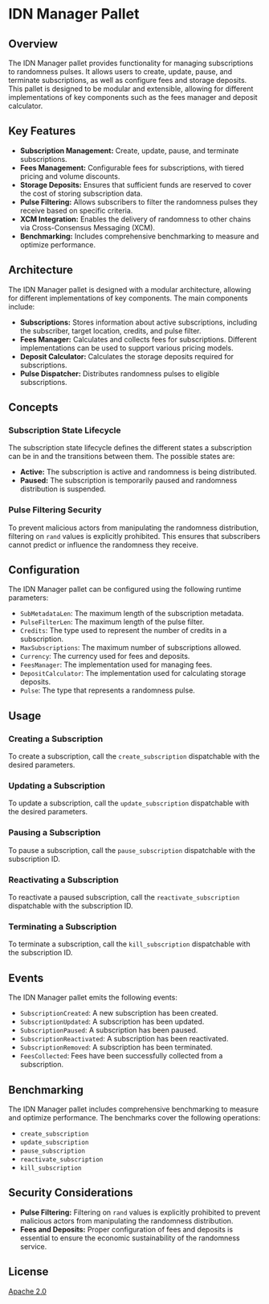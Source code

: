 # IDN Manager Pallet

## Overview

The IDN Manager pallet provides functionality for managing subscriptions to randomness pulses. It allows users to create, update, pause, and terminate subscriptions, as well as configure fees and storage deposits. This pallet is designed to be modular and extensible, allowing for different implementations of key components such as the fees manager and deposit calculator.

## Key Features

*   **Subscription Management:** Create, update, pause, and terminate subscriptions.
*   **Fees Management:** Configurable fees for subscriptions, with tiered pricing and volume discounts.
*   **Storage Deposits:** Ensures that sufficient funds are reserved to cover the cost of storing subscription data.
*   **Pulse Filtering:** Allows subscribers to filter the randomness pulses they receive based on specific criteria.
*   **XCM Integration:** Enables the delivery of randomness to other chains via Cross-Consensus Messaging (XCM).
*   **Benchmarking:** Includes comprehensive benchmarking to measure and optimize performance.

## Architecture

The IDN Manager pallet is designed with a modular architecture, allowing for different implementations of key components. The main components include:

*   **Subscriptions:** Stores information about active subscriptions, including the subscriber, target location, credits, and pulse filter.
*   **Fees Manager:** Calculates and collects fees for subscriptions. Different implementations can be used to support various pricing models.
*   **Deposit Calculator:** Calculates the storage deposits required for subscriptions.
*   **Pulse Dispatcher:** Distributes randomness pulses to eligible subscriptions.

## Concepts

### Subscription State Lifecycle

The subscription state lifecycle defines the different states a subscription can be in and the transitions between them. The possible states are:

*   **Active:** The subscription is active and randomness is being distributed.
*   **Paused:** The subscription is temporarily paused and randomness distribution is suspended.

### Pulse Filtering Security

To prevent malicious actors from manipulating the randomness distribution, filtering on `rand` values is explicitly prohibited. This ensures that subscribers cannot predict or influence the randomness they receive.

## Configuration

The IDN Manager pallet can be configured using the following runtime parameters:

*   `SubMetadataLen`: The maximum length of the subscription metadata.
*   `PulseFilterLen`: The maximum length of the pulse filter.
*   `Credits`: The type used to represent the number of credits in a subscription.
*   `MaxSubscriptions`: The maximum number of subscriptions allowed.
*   `Currency`: The currency used for fees and deposits.
*   `FeesManager`: The implementation used for managing fees.
*   `DepositCalculator`: The implementation used for calculating storage deposits.
*   `Pulse`: The type that represents a randomness pulse.

## Usage

### Creating a Subscription

To create a subscription, call the `create_subscription` dispatchable with the desired parameters. 

### Updating a Subscription

To update a subscription, call the `update_subscription` dispatchable with the desired parameters.

### Pausing a Subscription

To pause a subscription, call the `pause_subscription` dispatchable with the subscription ID.

### Reactivating a Subscription

To reactivate a paused subscription, call the `reactivate_subscription` dispatchable with the subscription ID.

### Terminating a Subscription

To terminate a subscription, call the `kill_subscription` dispatchable with the subscription ID.

## Events

The IDN Manager pallet emits the following events:

*   `SubscriptionCreated`: A new subscription has been created.
*   `SubscriptionUpdated`: A subscription has been updated.
*   `SubscriptionPaused`: A subscription has been paused.
*   `SubscriptionReactivated`: A subscription has been reactivated.
*   `SubscriptionRemoved`: A subscription has been terminated.
*   `FeesCollected`: Fees have been successfully collected from a subscription.

## Benchmarking

The IDN Manager pallet includes comprehensive benchmarking to measure and optimize performance. The benchmarks cover the following operations:

*   `create_subscription`
*   `update_subscription`
*   `pause_subscription`
*   `reactivate_subscription`
*   `kill_subscription`

## Security Considerations

*   **Pulse Filtering:** Filtering on `rand` values is explicitly prohibited to prevent malicious actors from manipulating the randomness distribution.
*   **Fees and Deposits:** Proper configuration of fees and deposits is essential to ensure the economic sustainability of the randomness service.

## License

[Apache 2.0](../../LICENSE)